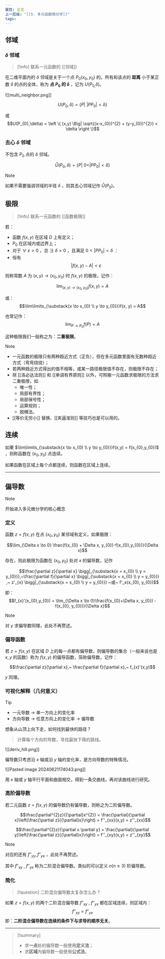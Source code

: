 ```yaml
---
属性: 正文
上一层级: "[[5. 多元函数微分学]]"
tags:
---
```


## 邻域

### $\delta$ 邻域

> [!info] 
> 联系一元函数的 [[邻域]]

在二维平面内的 $\delta$ 邻域是关于一个点 $P_0(x_0,y_0)$ 的。所有和该点的 **距离** 小于某正数 $\delta$ 的点的全体，称为 **点 $P_{0}$ 的 $\delta$** ，记为 $U(P_{0,}\delta)$。

![[multi_neighbor.png]]

$$U(P_{0},\delta) = \{ P | ~|PP_{0}| < \delta \}$$

或 $$U(P_{0},\delta) = \left \{ (x,y) \Big| \sqrt{(x-x_{0})^{2} + (y-y_{0})^{2}} < \delta \right \}$$

### 去心 $\delta$ 邻域

不包含 $P_{0}$ 点的 $\delta$ 邻域。

$$ \mathring{U} (P_{0},\delta) = \{ P |~ 0 < |PP_{0}| < \delta \}$$

> [!note] 
> 如果不需要强调邻域的半径 $\delta$ ，则其去心邻域记作 $\mathring{U}(P_{0})$。

## 极限

 > [!info] 
 > 联系一元函数的 [[函数极限]]

若：
- 函数 $f(x,y)$ 在区域 $D$ 上有定义；
- $P_{0}$ 在区域内或边界上；
- 对于 $\forall~ \varepsilon > 0$ ，总 $\exists~ \delta > 0$ ，且满足 $0 < |PP_{0}| < \delta$ ：
- 恒有 $$|f(x,y) - A| < \varepsilon$$

则称常数 $A$ 为 $(x,y) \to (x_{0},y_{0})$ 时 $f(x,y)$ 的极限，记作：

$$\lim_{(x,y) \to (x_{0},y_{0})} f(x,y) = A$$

或： $$\lim\limits_{\substack{x \to x_{0} \\ y \to y_{0}}}f(x, y) = A$$

也常记作： $$\lim_{P \to P_{0}}f(P) = A$$

这种极限我们一般称之为：**二重极限**。

> [!note] 
> 
> - 一元函数的极限只有两种趋近方式（正负），但在多元函数里面有无数种趋近方式（弯弯绕绕）；
> - 若两种趋近方式得出的值不相等，或某一路径极限值不存在，则极限不存在；
> - 除 [[洛必达法则]] 和 [[单调有界原则]] 以外，可照搬一元函数求极限的方法求二重极限，如
> 	- 唯一性；
> 	- 局部有界性；
> 	- 局部保号性；
> 	- 运算规则；
> 	- 脱帽法。
> - [[等价无穷小]] 替换、[[夹逼准则]] 等技巧也是可以用的。

## 连续

如果 $\lim\limits_{\substack{x \to x_{0} \\ y \to y_{0}}}f(x,y) = f(x_{0},y_{0})$ ，则称函数在 $(x_{0},y_{0})$ 点连续。

如果函数在区域上每个点都连续，则函数在区域上连续。

---

## 偏导数

> [!note] 
> 开始进入多元微分学的核心概念

### 定义

函数 $z=f(x,y)$ 在点 $(x_{0},y_{0})$ 某邻域有定义，如果极限：

$$\lim_{\Delta x \to 0} \frac{f(x_{0} + \Delta x, y_{0})-f(x_{0},y_{0})}{\Delta x}$$

存在，则此极限为函数在 $(x_{0}, y_{0})$ 处对 $x$ 的偏导数，记作

$$\frac{\partial z}{\partial x} \bigg|_{\substack{x = x_{0} \\ y = y_{0}}},~\frac{\partial f}{\partial x} \bigg|_{\substack{x = x_{0} \\ y = y_{0}}} ,~ z'_{x} \bigg|_{\substack{x = x_{0} \\ y = y_{0}}} ~或~ f'_x(x_{0}, y_{0})$$

即：$$f_{x}'(x_{0},y_{0}) = \lim_{\Delta x \to 0}\frac{f(x_{0}+\Delta x, y_{0}) - f(x_{0}, y_{0})}{\Delta x}$$

> [!note] 
> 对 $y$ 求偏导数同理，此处不再赘述。

### 偏导函数

若 $z=f(x,y)$ 在区域 $D$ 上的每一点都有偏导数，则偏导数的集合（一般来说也是 $x, y$ 的函数）称为 $f(x,y)$ 的偏导函数，简称偏导数，记作：

$$\frac{\partial z}{\partial x},~ \frac{\partial f}{\partial x},~ f_{x}'(x,y)$$

$y$ 同理。

### 可视化解释（几何意义）

> [!tip] 
> - 一元导数 $\to$ 单一方向上的变化率
> - 方向导数 $\to$ 任意方向上的变化率 $\to$ 偏导数

想象从山顶上向下走，如何找到最快的路径？

> 计算每个方向的导数，寻找最快下降的路线。

![[deriv_hill.png]]

偏导数只考虑沿 $x$ 轴或沿 $y$ 轴的变化率，是方向导数的特殊情况。

![[Pasted image 20240621174043.png]]

用 $x$ 轴或 $y$ 轴平行平面和曲面相交，得到一条交曲线，再对该曲线进行研究。

### 高阶偏导数

若二元函数 $z=f(x,y)$ 的偏导数仍有偏导数，则称之为二阶偏导数。

$$\frac{\partial^{2}z}{{\partial}x^{2}} = \frac{\partial}{\partial x}\left(\frac{\partial z}{{\partial}x}\right) = f''_{xx}(x,y) = z''_{xx}$$

$$\frac{\partial^{2}z}{\partial x \partial y} = \frac{\partial}{\partial y}\left(\frac{\partial z}{{\partial}x}\right) = f''_{xy}(x,y) = z''_{xy}$$

> [!note] 
> 对应的还有 $f''_{yy}, f''_{yx}$ ，此处不再赘述。

其中 $f''_{xy} ~,~ f''_{yx}$ 称为二阶混合偏导数。类似的可以定义 $n(n \ge 3)$ 阶偏导数。

### 简化

> [!question] 
> 二阶混合偏导数太复杂怎么办？

如果 $z=f(x,y)$ 的两个二阶混合偏导数 $f''_{xy} ~,~ f''_{yx}$ 都在区域连续，则区域内： $$f''_{xy} = f''_{yx}$$ 即：**二阶混合偏导数在连续的条件下与求导的顺序无关**。


---

> [!summary]
>  
> - 求**一点**处的偏导数一般使用**定义法**；
> - 求**区域**内偏导数一般使用**公式法**。